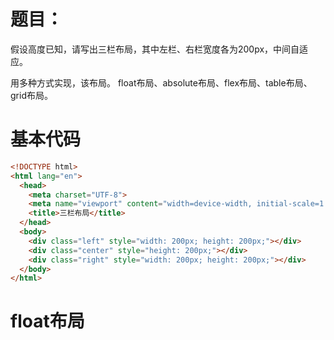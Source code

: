 # 题目：
假设高度已知，请写出三栏布局，其中左栏、右栏宽度各为200px，中间自适应。

用多种方式实现，该布局。
float布局、absolute布局、flex布局、table布局、grid布局。

# 基本代码

```html
<!DOCTYPE html>
<html lang="en">
  <head>
    <meta charset="UTF-8">
    <meta name="viewport" content="width=device-width, initial-scale=1.0">
    <title>三栏布局</title>
  </head>
  <body>
    <div class="left" style="width: 200px; height: 200px;"></div>
    <div class="center" style="height: 200px;"></div>
    <div class="right" style="width: 200px; height: 200px;"></div>
  </body>
</html>
```

# float布局